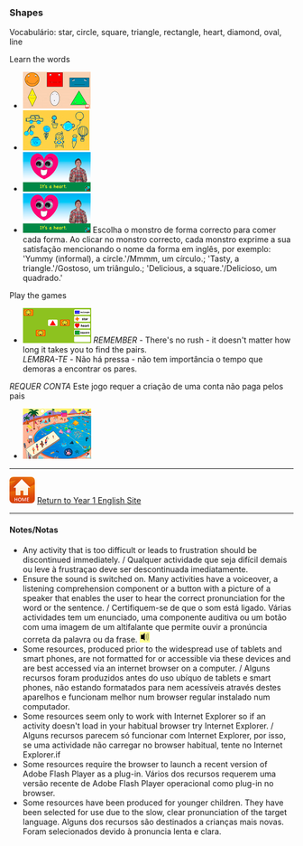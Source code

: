 ### Shapes

Vocabulário: star, circle, square, triangle, rectangle, heart, diamond, oval, line  

Learn the words  
* [![shso1](/images/shso1.PNG)](https://www.youtube.com/watch?v=6T6tnpxxEWg)
* [![shso2](/images/shso2.PNG)](https://www.youtube.com/watch?v=TJhfl5vdxp4) 
* [![shso3](/images/shso3.PNG)](https://www.youtube.com/watch?v=9GFEjNL0XXw)
* [![shso3](/images/shso3.PNG)](https://www.youtube.com/watch?v=9GFEjNL0XXw)
Escolha o monstro de forma correcto para comer cada forma. Ao clicar no monstro correcto, cada monstro exprime a sua satisfação mencionando o nome da forma em inglês, por exemplo: 'Yummy (informal), a circle.'/Mmmm, um círculo.; 'Tasty, a triangle.'/Gostoso, um triângulo.; 'Delicious, a square.'/Delicioso, um quadrado.'  

Play the games  
* [![shme](/images/shme.PNG)](https://www.eslgamesplus.com/shapes-vocabulary-esl-memory-game-easy/)
*REMEMBER* - There's no rush - it doesn't matter how long it takes you to find the pairs.  
*LEMBRA-TE* - Não há pressa - não tem importância o tempo que demoras a encontrar os pares.  

*REQUER CONTA* Este jogo requer a criação de uma conta não paga pelos pais     
* [![shfi](/images/shfi.PNG)](https://www.education.com/game/summertime-spot-the-shapes/)

***

[![home](/images/home.PNG)](https://tangerina-pt.github.io/English/Year1) [Return to Year 1 English Site](https://tangerina-pt.github.io/English/Year1)

***

#### Notes/Notas
* Any activity that is too difficult or leads to frustration should be discontinued immediately. / Qualquer actividade que seja difícil demais ou leve à frustraçao deve ser descontinuada imediatamente.
* Ensure the sound is switched on. Many activities have a voiceover, a listening comprehension component or a button with a picture of a speaker that enables the user to hear the correct pronunciation for the word or the sentence. / Certifiquem-se de que o som está ligado. Várias actividades tem um enunciado, uma componente auditiva ou um botão com uma imagem de um altifalante que permite ouvir a pronúncia correta da palavra ou da frase. ![spkr2](/images/spkr2.PNG)
* Some resources, produced prior to the widespread use of tablets and smart phones, are not formatted for or accessible via these devices and are best accessed via an internet browser on a computer. / Alguns recursos foram produzidos antes do uso ubíquo de tablets e smart phones, não estando formatados para nem acessíveis através destes aparelhos e funcionam melhor num browser regular instalado num computador.
* Some resources seem only to work with Internet Explorer so if an activity doesn't load in your habitual browser try Internet Explorer. / Alguns recursos parecem só funcionar com Internet Explorer, por isso, se uma actividade não carregar no browser habitual, tente no Internet Explorer.if
* Some resources require the browser to launch a recent version of Adobe Flash Player as a plug-in. Vários dos recursos requerem uma versão recente de Adobe Flash Player operacional como plug-in no browser.
* Some resources have been produced for younger children. They have been selected for use due to the slow, clear pronunciation of the target language. Alguns dos recursos são destinados a crianças mais novas. Foram selecionados devido à pronuncia lenta e clara.
